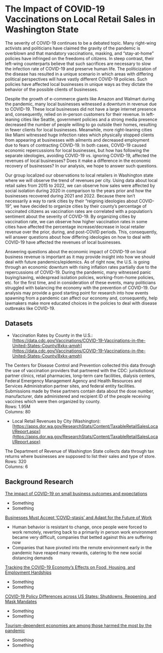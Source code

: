 # The Impact of COVID-19 Vaccinations on Local Retail Sales in Washington State

The severity of COVID-19 continues to be a debated topic. Many right-wing activists and politicians have claimed the gravity of the pandemic is overblown and that mandatory vaccinations, masking, and “stay-at-home” policies have infringed on the freedoms of citizens.  In steep contrast, their left-wing counterparts believe that such sacrifices are necessary to slow the infection rate of COVID-19 and preserve human life. The politicization of the disease has resulted in a unique scenario in which areas with differing political perspectives will have vastly different COVID-19 policies. Such policies have affected local businesses in unique ways as they dictate the behavior of the possible clients of businesses.

Despite the growth of e-commerce giants like Amazon and Walmart during the pandemic, many local businesses witnessed a downturn in revenue due to COVID-19. These local businesses did not have a large internet presence and, consequently, relied on in-person customers for their revenue. In left-leaning cities like Seattle, government policies and a strong media presence decreased the number of people willing to go outside their homes, resulting in fewer clients for local businesses. Meanwhile, more right-leaning cities like Miami witnessed huge infection rates which physically stopped clients from appearing at businesses with ailments and decreased employment due to fears of contracting COVID-19. In both cases, COVID-19 caused economic repercussions for local businesses, but how has following the separate ideologies, avoiding COVID-19 vs. ignoring COVID-19, affected the revenues of local businesses? Does it make a difference in the economic recovery of businesses? In our analysis, we hope to answer such questions. 

Our group localized our observations to local retailers in Washington state where we will observe the trend of revenues per city. Using data about local retail sales from 2015 to 2022, we can observe how sales were affected by social isolation during 2020 in comparison to the years prior and how the businesses recovered during 2021 and 2022. Because there isn’t necessarily a way to rank cities by their “reigning ideologies about COVID-19”, we have decided to organize cities by their county’s percentage of vaccinated citizens as vaccination rates are correlated with a population’s sentiment about the severity of COVID-19. By organizing cities by vaccination rate, we can observe how higher vaccination rates in some cities have affected the percentage increase/decrease in local retailer revenue over the prior, during, and post-COVID periods. This, consequently, will answer questions about how differing ideologies on how to deal with COVID-19 have affected the revenues of local businesses.

Answering questions about the economic impact of COVID-19 on local business revenue is important as it may provide insight into how we should deal with future pandemics/epidemics. As of right now, the U.S. is going through an economic downturn with rising inflation rates partially due to the repercussions of COVID-19. During the pandemic, many witnessed panic buying/saving, widespread isolation policies, working-from-home policies, etc. for the first time, and in consideration of these events, many politicians struggled with balancing the economy with the prevention of COVID-19. Our analysis may provide a good starting point for research into how events spawning from a pandemic can affect our economy and, consequently, help lawmakers make more educated choices in the policies to deal with disease outbreaks like COVID-19.


## Datasets

* Vaccination Rates by County in the U.S.:  
[https://data.cdc.gov/Vaccinations/COVID-19-Vaccinations-in-the-United-States-County/8xkx-amqh](https://data.cdc.gov/Vaccinations/COVID-19-Vaccinations-in-the-United-States-County/8xkx-amqh)  
  
The Centers for Disease Control and Prevention collected this data through the use of vaccination providers that partnered with the CDC: jurisdictional partner clinics, retail pharmacies, long-term care facilities, dialysis centers, Federal Emergency Management Agency and Health Resources and Services Administration partner sites, and federal entity facilities. Submissions made by these partners contain data about the dose number, manufacturer, date administered and recipient ID of the people receiving vaccines which were then organized by county.  
Rows: 1.95M  
Columns: 80  
  
* Local Retail Revenues by City (Washington):  
[https://apps.dor.wa.gov/ResearchStats/Content/TaxableRetailSalesLocal/Report.aspx](https://apps.dor.wa.gov/ResearchStats/Content/TaxableRetailSalesLocal/Report.aspx)  
  
The Department of Revenue of Washington State collects data through tax returns where businesses are supposed to list their sales and type of store.  
Rows: 320  
Columns: 6




## Background Research
[The impact of COVID-19 on small business outcomes and expectations](https://www.pnas.org/doi/10.1073/pnas.2006991117#:~:text=Across%20the%20full%20sample%2C%2043,being%20less%20of%20a%20factor.)  
* Something
* Something  

[Businesses Must Accept ‘COVID-stasis’ and Adapt for the Future of Work](https://www.usnews.com/opinion/articles/2023-03-28/businesses-must-accept-covid-stasis-and-adapt-for-the-future-of-work)  
* Human behavior is resistant to change, once people were forced to work remotely, reverting back to a primarily in person work environment became very difficult, companies that betted against this are suffering now
* Companies that have pivoted into the remote environment early in the pandemic have reaped many rewards, catering to the new social distancing demands

[Tracking the COVID-19 Economy’s Effects on Food, Housing, and Employment Hardships](https://www.cbpp.org/research/poverty-and-inequality/tracking-the-covid-19-economys-effects-on-food-housing-and#:~:text=The%20majority%20of%20jobs%20lost,to%20Labor%20Department%20employment%20data.)  
* Something
* Something  

[COVID-19 Policy Differences across US States: Shutdowns, Reopening, and Mask Mandates](https://www.ncbi.nlm.nih.gov/pmc/articles/PMC7766317/)  
* Something
* Something  

[Tourism-dependent economies are among those harmed the most by the pandemic](https://www.imf.org/en/Publications/fandd/issues/2020/12/impact-of-the-pandemic-on-tourism-behsudi)  
* Something
* Something   
